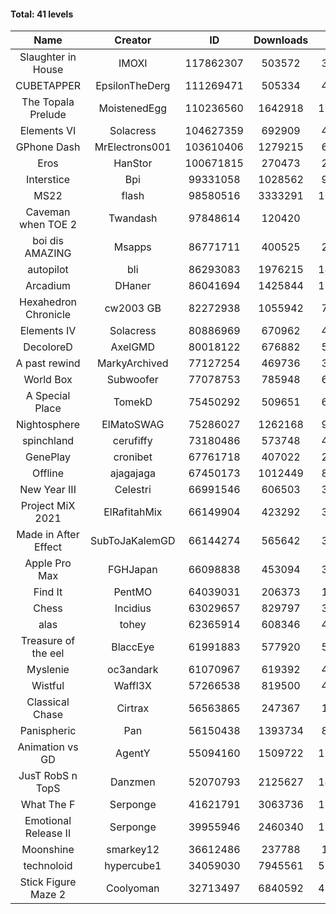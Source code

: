 #### Total: 41 levels

| Name | Creator | ID | Downloads | Likes |
|:---:|:---:|:---:|:---:|:---:|
| Slaughter in House | IMOXI | 117862307 | 503572 | 33641
| CUBETAPPER | EpsilonTheDerg | 111269471 | 505334 | 42998
| The Topala Prelude | MoistenedEgg | 110236560 | 1642918 | 135805
| Elements VI | Solacress | 104627359 | 692909 | 41349
| GPhone Dash | MrElectrons001 | 103610406 | 1279215 | 60612
| Eros | HanStor | 100671815 | 270473 | 20908
| Interstice | Bpi | 99331058 | 1028562 | 92899
| MS22 | flash | 98580516 | 3333291 | 109100
| Caveman when TOE 2 | Twandash | 97848614 | 120420 | 8862
| boi dis AMAZING | Msapps | 86771711 | 400525 | 26955
| autopilot | bli | 86293083 | 1976215 | 141495
| Arcadium | DHaner | 86041694 | 1425844 | 116610
| Hexahedron Chronicle | cw2003 GB | 82272938 | 1055942 | 70481
| Elements IV | Solacress | 80886969 | 670962 | 45827
| DecoloreD | AxelGMD | 80018122 | 676882 | 55740
| A past rewind | MarkyArchived | 77127254 | 469736 | 31391
| World Box | Subwoofer | 77078753 | 785948 | 67117
| A Special Place | TomekD | 75450292 | 509651 | 68239
| Nightosphere | ElMatoSWAG | 75286027 | 1262168 | 98408
| spinchland | cerufiffy | 73180486 | 573748 | 42705
| GenePlay | cronibet | 67761718 | 407022 | 25956
| Offline | ajagajaga | 67450173 | 1012449 | 87236
| New Year III | Celestri | 66991546 | 606503 | 39035
| Project MiX 2021 | ElRafitahMix | 66149904 | 423292 | 33518
| Made in After Effect | SubToJaKalemGD | 66144274 | 565642 | 34017
| Apple Pro Max | FGHJapan | 66098838 | 453094 | 37166
| Find It | PentMO | 64039031 | 206373 | 14584
| Chess | Incidius | 63029657 | 829797 | 35727
| alas | tohey | 62365914 | 608346 | 48672
| Treasure of the eel | BlaccEye | 61991883 | 577920 | 52929
| Myslenie | oc3andark | 61070967 | 619392 | 46018
| Wistful | Waffl3X | 57266538 | 819500 | 46039
| Classical Chase | Cirtrax | 56563865 | 247367 | 17014
| Panispheric | Pan | 56150438 | 1393734 | 83789
| Animation vs GD | AgentY | 55094160 | 1509722 | 118232
| JusT RobS n TopS | Danzmen | 52070793 | 2125627 | 142480
| What The F | Serponge | 41621791 | 3063736 | 176568
| Emotional Release II | Serponge | 39955946 | 2460340 | 191186
| Moonshine | smarkey12 | 36612486 | 237788 | 11588
| technoloid | hypercube1 | 34059030 | 7945561 | 534079
| Stick Figure Maze 2 | Coolyoman | 32713497 | 6840592 | 428803
